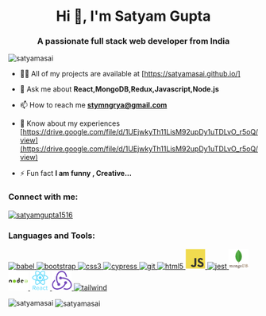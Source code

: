 <h1 align="center">Hi 👋, I'm Satyam Gupta</h1>
<h3 align="center">A passionate full stack web developer from India</h3>

<p align="left"> <img src="https://komarev.com/ghpvc/?username=satyamasai&label=Profile%20views&color=0e75b6&style=flat" alt="satyamasai" /> </p>

- 👨‍💻 All of my projects are available at [https://satyamasai.github.io/]

- 💬 Ask me about **React,MongoDB,Redux,Javascript,Node.js**

- 📫 How to reach me **stymngrya@gmail.com**

- 📄 Know about my experiences [https://drive.google.com/file/d/1UEjwkyTh11LisM92upDy1uTDLvO_r5oQ/view](https://drive.google.com/file/d/1UEjwkyTh11LisM92upDy1uTDLvO_r5oQ/view)

- ⚡ Fun fact **I am funny , Creative...**

<h3 align="left">Connect with me:</h3>
<p align="left">
<a href="https://linkedin.com/in/satyamgupta1516" target="blank"><img align="center" src="https://cdn-icons-png.flaticon.com/512/174/174857.png" alt="satyamgupta1516" height="30" width="40" /></a>
</p>

<h3 align="left">Languages and Tools:</h3>
<p align="left"> <a href="https://babeljs.io/" target="_blank" rel="noreferrer"> <img src="https://www.vectorlogo.zone/logos/babeljs/babeljs-icon.svg" alt="babel" width="40" height="40"/> </a> <a href="https://getbootstrap.com" target="_blank" rel="noreferrer"> <img src="https://icons.getbootstrap.com/assets/img/icons-hero.png" alt="bootstrap" width="40" height="40"/> </a> <a href="https://www.w3schools.com/css/" target="_blank" rel="noreferrer"> <img src="https://encrypted-tbn0.gstatic.com/images?q=tbn:ANd9GcSxS2j2dpBqp-vFfDJgL1I1HgmWU_dGUw0MihxAqTQruw&s" alt="css3" width="40" height="40"/> </a> <a href="https://www.cypress.io" target="_blank" rel="noreferrer"> <img src="https://i0.wp.com/blog.knoldus.com/wp-content/uploads/2022/03/cypress.png?fit=364%2C364&ssl=1" alt="cypress" width="40" height="40"/> </a> <a href="https://git-scm.com/" target="_blank" rel="noreferrer"> <img src="https://www.vectorlogo.zone/logos/git-scm/git-scm-icon.svg" alt="git" width="40" height="40"/> </a> <a href="https://www.w3.org/html/" target="_blank" rel="noreferrer"> <img src="[https://raw.githubusercontent.com/devicons/devicon/master/icons/html5/html5-original-wordmark.svg](https://cdn.pixabay.com/photo/2017/08/05/11/16/logo-2582748_1280.png)" alt="html5" width="40" height="40"/> </a> <a href="https://developer.mozilla.org/en-US/docs/Web/JavaScript" target="_blank" rel="noreferrer"> <img src="https://raw.githubusercontent.com/devicons/devicon/master/icons/javascript/javascript-original.svg" alt="javascript" width="40" height="40"/> </a> <a href="https://jestjs.io" target="_blank" rel="noreferrer"> <img src="https://www.vectorlogo.zone/logos/jestjsio/jestjsio-icon.svg" alt="jest" width="40" height="40"/> </a> <a href="https://www.mongodb.com/" target="_blank" rel="noreferrer"> <img src="https://raw.githubusercontent.com/devicons/devicon/master/icons/mongodb/mongodb-original-wordmark.svg" alt="mongodb" width="40" height="40"/> </a> <a href="https://nodejs.org" target="_blank" rel="noreferrer"> <img src="https://raw.githubusercontent.com/devicons/devicon/master/icons/nodejs/nodejs-original-wordmark.svg" alt="nodejs" width="40" height="40"/> </a> <a href="https://reactjs.org/" target="_blank" rel="noreferrer"> <img src="https://raw.githubusercontent.com/devicons/devicon/master/icons/react/react-original-wordmark.svg" alt="react" width="40" height="40"/> </a> <a href="https://redux.js.org" target="_blank" rel="noreferrer"> <img src="https://raw.githubusercontent.com/devicons/devicon/master/icons/redux/redux-original.svg" alt="redux" width="40" height="40"/> </a> <a href="https://tailwindcss.com/" target="_blank" rel="noreferrer"> <img src="https://www.vectorlogo.zone/logos/tailwindcss/tailwindcss-icon.svg" alt="tailwind" width="40" height="40"/> </a> </p>

<p><img align="left" src="https://github-readme-stats.vercel.app/api/top-langs?username=satyamasai&show_icons=true&locale=en&layout=compact" alt="satyamasai" /></p>

<p>&nbsp;<img align="center" src="https://github-readme-stats.vercel.app/api?username=satyamasai&show_icons=true&locale=en" alt="satyamasai" /></p>
